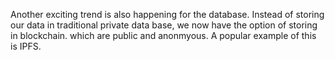 Another exciting trend is also happening for the database. 
Instead of storing  our data in traditional private data base, we now have the option of storing in blockchain. 
which are public and anonmyous. 
A popular example of this is IPFS. 


